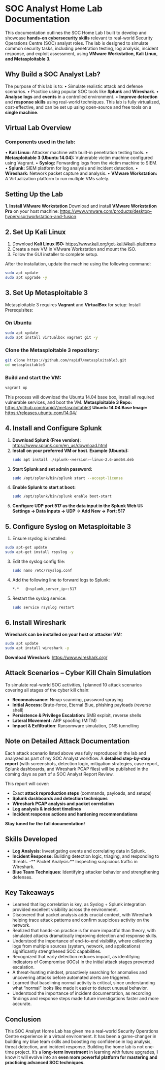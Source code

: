 # SOC Analyst Home Lab Documentation

This documentation outlines the SOC Home Lab I built to develop and showcase **hands-on cybersecurity skills** relevant to real-world Security Operations Centre (SOC) analyst roles. The lab is designed to simulate common security tasks, including penetration testing, log analysis, incident response, and exploit assessment, using **VMware Workstation, Kali Linux, and Metasploitable 3.**

## Why Build a SOC Analyst Lab?

The purpose of this lab is to:
•	Simulate realistic attack and defense scenarios.
•	Practice using popular SOC tools like **Splunk** and **Wireshark**.
•	**Analyse logs** and **events** in a controlled environment.
•	**Improve detection** and **response skills** using real-world techniques.
This lab is fully virtualized, cost-effective, and can be set up using open-source and free tools on a **single machine**.

## Virtual Lab Overview
### Components used in the lab:
•	**Kali Linux:** Attacker machine with built-in penetration testing tools.
•	**Metasploitable 3 (Ubuntu 14.04):** Vulnerable victim machine configured using Vagrant.
•	**Syslog:** Forwarding logs from the victim machine to SIEM.
•	**Splunk:** SIEM platform for log analysis and incident detection.
•	**Wireshark:** Network packet capture and analysis.
•	**VMware Workstation:** A Virtualization platform to run multiple VMs safely.

## Setting Up the Lab
**1. Install VMware Workstation**
Download and install **VMware Workstation Pro** on your host machine:
https://www.vmware.com/products/desktop-hypervisor/workstation-and-fusion

## 2. Set Up Kali Linux
1.	Download **Kali Linux ISO:** https://www.kali.org/get-kali/#kali-platforms
2.	Create a new VM in VMware Workstation and mount the ISO.
3.	Follow the GUI installer to complete setup.

After the installation, update the machine using the following command:

```bash
sudo apt update
sudo apt upgrade -y
```

## 3. Set Up Metasploitable 3
Metasploitable 3 requires **Vagrant** and **VirtualBox** for setup:
Install Prerequisites:
### On Ubuntu 
```bash
sudo apt update
sudo apt install virtualbox vagrant git -y
```
### Clone the Metasploitable 3 repository:
```bash
git clone https://github.com/rapid7/metasploitable3.git
cd metasploitable3
```
### Build and start the VM:
```bash
vagrant up
```
This process will download the Ubuntu 14.04 base box, install all required vulnerable services, and boot the VM.
**Metasploitable 3 Repo:** https://github.com/rapid7/metasploitable3
**Ubuntu 14.04 Base Image:** https://releases.ubuntu.com/14.04/

## 4. Install and Configure Splunk
1.	**Download Splunk (Free version):** https://www.splunk.com/en_us/download.html
2.	**Install on your preferred VM or host. Example (Ubuntu):**
    ```bash
    sudo apt install ./splunk-<version>-linux-2.6-amd64.deb
    ```
3.	**Start Splunk and set admin password:**
    ```bash
    sudo /opt/splunk/bin/splunk start --accept-license
    ```
4.	**Enable Splunk to start at boot:**
    ```bash
    sudo /opt/splunk/bin/splunk enable boot-start
    ```
5.	**Configure UDP port 517 as the data input in the Splunk Web UI:** **Settings → Data Inputs → UDP → Add New → Port: 517**
   
## 5. Configure Syslog on Metasploitable 3
1.	Ensure rsyslog is installed:
   ```bash
   sudo apt-get update
   sudo apt-get install rsyslog -y
   ```
3.	Edit the syslog config file:
    ```bash
    sudo nano /etc/rsyslog.conf
    ```
4.	Add the following line to forward logs to Splunk:
    ```bash
    *.*   @<splunk_server_ip>:517
    ```
5.	Restart the syslog service:
    ```bash
    sudo service rsyslog restart
    ```
## 6. Install Wireshark
**Wireshark can be installed on your host or attacker VM:**
   ```bash
   sudo apt update
   sudo apt install wireshark -y
   ```
**Download Wireshark:** https://www.wireshark.org/

## Attack Scenarios – Cyber Kill Chain Simulation
To simulate real-world SOC activities, I planned 10 attack scenarios covering all stages of the cyber kill chain:
- **Reconnaissance:** Nmap scanning, password spraying
- **Initial Access:** Brute-force, Eternal Blue, phishing payloads (reverse shell)
- **Persistence & Privilege Escalation:** SMB exploit, reverse shells
- **Lateral Movement:** ARP spoofing (MITM)
- **Impact & Exfiltration:** Ransomware simulation, DNS tunnelling

## Note on Detailed Attack Documentation
Each attack scenario listed above was fully reproduced in the lab and analyzed as part of my SOC Analyst workflow.
A **detailed step-by-step report** (with screenshots, detection logic, mitigation strategies, case report, Splunk dashboards, and Wireshark PCAP files) will be published in the coming days as part of a SOC Analyst Report Review.

This report will cover:
- Exact **attack reproduction steps** (commands, payloads, and setups)
- **Splunk dashboards and detection techniques**
- **Wireshark PCAP analysis and packet correlation**
- **Log analysis & incident timelines**
- **Incident response actions and hardening recommendations**

**Stay tuned for the full documentation!**


## Skills Developed
- **Log Analysis:** Investigating events and correlating data in Splunk.
- **Incident Response:** Building detection logic, triaging, and responding to threats.
-** Packet Analysis:** Inspecting suspicious traffic in Wireshark.
- **Blue Team Techniques:** Identifying attacker behavior and strengthening defenses.


## Key Takeaways
- Learned that log correlation is key, as Syslog + Splunk integration provided excellent visibility across the environment.
- Discovered that packet analysis adds crucial context, with Wireshark helping trace attack patterns and confirm suspicious activity on the network.
- Realized that hands-on practice is far more impactful than theory, with simulated attacks dramatically improving detection and response skills.
- Understood the importance of end-to-end visibility, where collecting logs from multiple sources (system, network, and applications) significantly strengthened SOC capabilities.
- Recognized that early detection reduces impact, as identifying Indicators of Compromise (IOCs) in the initial attack stages prevented escalation.
- A threat-hunting mindset, proactively searching for anomalies and uncovering attacks before automated alerts are triggered.
- Learned that baselining normal activity is critical, since understanding what “normal” looks like made it easier to detect unusual behavior.
- Understood the importance of incident documentation, as recording findings and response steps made future investigations faster and more accurate.


## Conclusion
This SOC Analyst Home Lab has given me a real-world Security Operations Centre experience in a virtual environment. It has been a game-changer in building my blue team skills and boosting my confidence in log analysis, threat detection, and incident response. Building the home lab is not one-time project. It’s a **long-term investment** in learning with future upgrades, I know it will evolve into an **even more powerful platform for mastering and practicing advanced SOC techniques.**





   	













